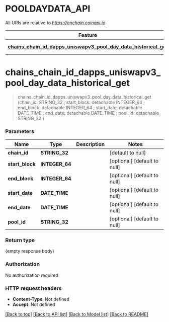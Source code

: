 # POOLDAYDATA_API

All URIs are relative to *https://onchain.coinapi.io*

Feature | HTTP request | Description
------------- | ------------- | -------------
[**chains_chain_id_dapps_uniswapv3_pool_day_data_historical_get**](POOLDAYDATA_API.md#chains_chain_id_dapps_uniswapv3_pool_day_data_historical_get) | **Get** /chains/{chain_id}/dapps/uniswapv3/poolDayData/historical | 


# **chains_chain_id_dapps_uniswapv3_pool_day_data_historical_get**
> chains_chain_id_dapps_uniswapv3_pool_day_data_historical_get (chain_id: STRING_32 ; start_block:  detachable INTEGER_64 ; end_block:  detachable INTEGER_64 ; start_date:  detachable DATE_TIME ; end_date:  detachable DATE_TIME ; pool_id:  detachable STRING_32 )





### Parameters

Name | Type | Description  | Notes
------------- | ------------- | ------------- | -------------
 **chain_id** | **STRING_32**|  | [default to null]
 **start_block** | **INTEGER_64**|  | [optional] [default to null]
 **end_block** | **INTEGER_64**|  | [optional] [default to null]
 **start_date** | **DATE_TIME**|  | [optional] [default to null]
 **end_date** | **DATE_TIME**|  | [optional] [default to null]
 **pool_id** | **STRING_32**|  | [optional] [default to null]

### Return type

{empty response body)

### Authorization

No authorization required

### HTTP request headers

 - **Content-Type**: Not defined
 - **Accept**: Not defined

[[Back to top]](#) [[Back to API list]](../README.md#documentation-for-api-endpoints) [[Back to Model list]](../README.md#documentation-for-models) [[Back to README]](../README.md)

